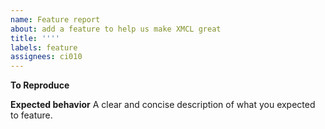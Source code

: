 ```yaml
---
name: Feature report
about: add a feature to help us make XMCL great
title: ''''
labels: feature
assignees: ci010
---
```


**To Reproduce**

**Expected behavior**
A clear and concise description of what you expected to feature.
